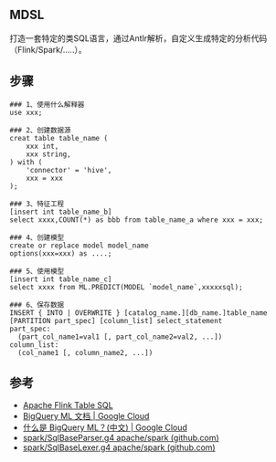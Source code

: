 ## MDSL
打造一套特定的类SQL语言，通过Antlr解析，自定义生成特定的分析代码（Flink/Spark/.....）。



## 步骤

```shell
### 1、使用什么解释器
use xxx;

### 2、创建数据源
creat table table_name (
	xxx int,
	xxx string,
) with (
	'connector' = 'hive',
	xxx = xxx
);

### 3、特征工程
[insert int table_name_b]
select xxxx,COUNT(*) as bbb from table_name_a where xxx = xxx;

### 4、创建模型
create or replace model model_name 
options(xxx=xxx) as ....;

### 5、使用模型
[insert int table_name_c]
select xxxx from ML.PREDICT(MODEL `model_name`,xxxxxsql);

### 6、保存数据
INSERT { INTO | OVERWRITE } [catalog_name.][db_name.]table_name [PARTITION part_spec] [column_list] select_statement
part_spec:
  (part_col_name1=val1 [, part_col_name2=val2, ...])
column_list:
  (col_name1 [, column_name2, ...])
```




## 参考

- [Apache Flink Table SQL](https://nightlies.apache.org/flink/flink-docs-release-1.14/docs/dev/table/overview/)
- [BigQuery ML 文档  | Google Cloud](https://cloud.google.com/bigquery-ml/docs?hl=zh-cn)
- [什么是 BigQuery ML？(中文)  | Google Cloud](https://cloud.google.com/bigquery-ml/docs/introduction?hl=zh-cn)
- [spark/SqlBaseParser.g4  apache/spark (github.com)](https://github.com/apache/spark/blob/master/sql/catalyst/src/main/antlr4/org/apache/spark/sql/catalyst/parser/SqlBaseParser.g4)
- [spark/SqlBaseLexer.g4  apache/spark (github.com)](https://github.com/apache/spark/blob/master/sql/catalyst/src/main/antlr4/org/apache/spark/sql/catalyst/parser/SqlBaseLexer.g4)
